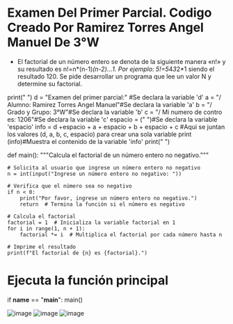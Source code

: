 # Examen Del Primer Parcial. Codigo Creado Por Ramirez Torres Angel Manuel De 3°W
- El factorial de un número entero se denota de la siguiente manera
«n!» y su resultado es n!=n*(n-1)*(n-2)*…*1. Por ejemplo: 5!=5*4*3*2*1
siendo el resultado 120. Se pide desarrollar un programa que lee un valor N
y determine su factorial.

print(" ")
d = "Examen del primer parcial:" #Se declara la variable 'd'
a = "/ Alumno: Ramirez Torres Angel Manuel"#Se declara la variable 'a'
b = "/ Grado y Grupo: 3°W"#Se declara la variable 'b'
c = "/ Mi numero de contro es: 1206"#Se declara la variable 'c'
espacio = (" ")#Se declara la variable 'espacio'
info = d +espacio + a + espacio + b + espacio + c #Aqui se juntan los valores (d, a, b, c, espacio) para crear una sola variable 
print (info)#Muestra el contenido de la variable 'info'
print(" ")

def main():
    """Calcula el factorial de un número entero no negativo."""
    
    # Solicita al usuario que ingrese un número entero no negativo
    n = int(input("Ingrese un número entero no negativo: "))
    
    # Verifica que el número sea no negativo
    if n < 0:
        print("Por favor, ingrese un número entero no negativo.")
        return  # Termina la función si el número es negativo

    # Calcula el factorial
    factorial = 1  # Inicializa la variable factorial en 1
    for i in range(1, n + 1):
        factorial *= i  # Multiplica el factorial por cada número hasta n
    
    # Imprime el resultado
    print(f"El factorial de {n} es {factorial}.")

# Ejecuta la función principal
if __name__ == "__main__":
    main()

![image](https://github.com/user-attachments/assets/f2dd7179-7641-42ca-b5d1-bc5b3d1599eb)
![image](https://github.com/user-attachments/assets/aa33f79e-7ded-4d52-beb5-9320b30f4120)
![image](https://github.com/user-attachments/assets/090a1b3d-c147-40b3-a612-088ea03de678)



